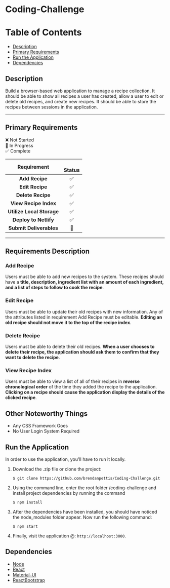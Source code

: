 # Coding-Challenge

# Table of Contents
* [Description](#description)
* [Primary Requirements](#primary-requirements)
* [Run the Application](#run-the-application)
* [Dependencies](#dependencies)

## Description
Build a browser-based web application to manage a recipe collection. It should be able to show all recipes a user has created, allow a user to edit or delete old recipes, and create new recipes. It should be able to store the recipes between sessions in the application.

----

## Primary Requirements

:x: Not Started    
:large_orange_diamond: In Progress    
:white_check_mark: Complete    


|              Requirement         |  <br>Status       | 
|:--------------------------------:|:-----------------:|
|**Add Recipe**                    | :white_check_mark:                   |
|**Edit Recipe**                   | :white_check_mark:                   |
|**Delete Recipe**                 | :white_check_mark:                   |
|**View Recipe Index**             | :white_check_mark:                   |
|**Utilize Local Storage**         | :white_check_mark:                   |
|**Deploy to Netlify**             | :white_check_mark:                   |
|**Submit Deliverables**           | :large_orange_diamond:               |
  
----

## Requirements Description

### Add Recipe
Users must be able to add new recipes to the system. These recipes should have a **title, description, ingredient list with an amount of each ingredient, and a list of steps to follow to cook the recipe**.

### Edit Recipe
Users must be able to update their old recipes with new information. Any of the attributes listed in requirement Add Recipe must be editable. **Editing an old recipe should not move it to the top of the recipe index**.

### Delete Recipe
Users must be able to delete their old recipes. **When a user chooses to delete their recipe, the application should ask them to confirm that they want to delete the recipe**.

### View Recipe Index
Users must be able to view a list of all of their recipes in **reverse chronological order** of the time they added the recipe to the application. **Clicking on a recipe should cause the application display the details of the clicked recipe**.

## Other Noteworthy Things

* Any CSS Framework Goes
* No User Login System Required

## Run the Application

In order to use the application, you'll have to run it locally.

1. Download the .zip file or clone the project:

    ```
    $ git clone https://github.com/brendanpettis/Coding-Challenge.git
    ```

2. Using the command line, enter the root folder /coding-challenge and install project dependencies by running the command
    
    ```
    $ npm install 
    ``` 

3. After the dependencies have been installed, you should have noticed the node_modules folder appear. Now run the following command:
    
    ```
    $ npm start
    ``` 
    
4. Finally, visit the application @: `http://localhost:3000`.

## Dependencies

* [Node](https://nodejs.org/en/)
* [React](https://reactjs.org/)
* [Material-UI](https://material-ui.com/)
* [ReactBootstrap](https://react-bootstrap.github.io/)